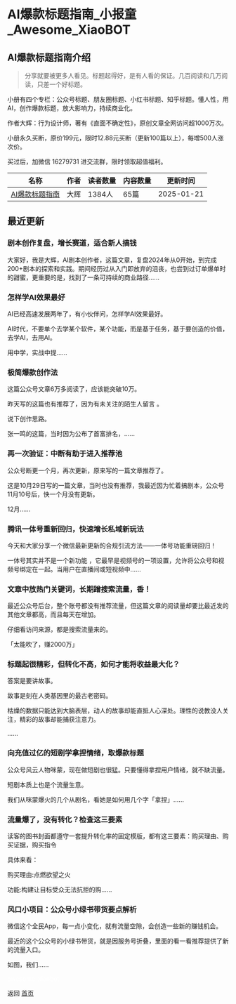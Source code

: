 # AI爆款标题指南_小报童_Awesome_XiaoBOT

## AI爆款标题指南介绍
> 分享就要被更多人看见。标题起得好，是有人看的保证。几百阅读和几万阅读，只差一个好标题。    
    
小册有四个专栏：公众号标题、朋友圈标题、小红书标题、知乎标题。懂人性，用AI，创作爆款标题，放大影响力，持续商业化。    
    
作者大辉：行为设计师，著有《直面不确定性》，原创文章全网访问超1000万次。    
    
小册永久买断，原价199元，限时12.88元买断（更新100篇以上），每增500人涨次价。    
    
买过后，加微信 16279731 进交流群，限时领取超值福利。  
  


|名称|作者|读者数量|内容数量|更新时间|
|---|---|---|---|---|
|[AI爆款标题指南](https://xiaobot.net/p/youditu?refer=0b133df9-27dc-423b-8101-639049001c13)|大辉|1384人|65篇|2025-01-21|

## 最近更新
### 剧本创作复盘，增长赛道，适合新人搞钱

大家好，我是大辉，AI剧本创作者，这篇文章，复盘2024年从0开始，到完成200+剧本的探索和实践。期间经历过从入门即放弃的沮丧，也尝到过订单爆单时的甜蜜，更重要的是，找到了一条可持续的商业路径......

### 怎样学AI效果最好

AI已经高速发展两年了，有小伙伴问，怎样学AI效果最好。

AI时代，不要单个去学某个软件，某个功能，而是基于任务，基于要创造的价值，去学AI，去用AI。

用中学，实战中提......

### 极简爆款创作法

这篇公众号文章6万多阅读了，应该能突破10万。

昨天写的这篇也有推荐了，因为有未关注的陌生人留言 。

说下创作思路。

张一鸣的这篇，当时因为公布了首富排名，......

### 再一次验证：中断有助于进入推荐池

公众号断更一个月，再次更新，原来写的一篇文章推荐了。

这是10月29日写的一篇文章，当时也没有推荐，我最近因为忙着搞剧本，公众号11月10号后，快一个月没有更新。

12月......

### 腾讯一体号重新回归，快速增长私域新玩法

今天和大家分享一个微信最新更新的合规引流方法——一体号功能重磅回归！

一体号其实并不是一个新功能 ，它最早是视频号的一项设置，允许将公众号和视频号绑定在一起。当用户在直播间或短视频中......

### 文章中放热门关键词，长期蹭搜索流量，香！

最近公众号后台，整个账号都没有推荐流量，但这篇文章的阅读量却要比最近发的其他文章都高，而且每天在增加。

仔细看访问来源，都是搜索流量来的。

「太能吹了，赚2000万」

### 标题起很精彩，但转化不高，如何才能将收益最大化？

答案是要讲故事。

故事是刻在人类基因里的最古老密码。

枯燥的数据只能达到大脑表层，动人的故事却能直抵人心深处。理性的说教没人关注，精彩的故事却能捕获注意力。

......

### 向充值过亿的短剧学拿捏情绪，取爆款标题

公众号风云人物咪蒙，现在做短剧也很猛。只要懂得拿捏用户情绪，就不缺流量。

短剧本质上也是个流量生意。

我们从咪蒙爆火的几个从剧名，看她是如何用几个字「拿捏」......

### 流量爆了，没有转化？检查这三要素

读客的图书封面都遵守一套提升转化率的固定模版，都有这三要素：购买理由、购买证据，购买指令

具体来看：

购买理由:点燃欲望之火

功能:构建让目标受众无法抗拒的购......

### 风口小项目：公众号小绿书带货要点解析

微信这个全民App，每一点小变化，就有流量空隙，会创造一些新的赚钱机会。

最近的这个公众号的小绿书带货，就是因服务号折叠，里面的看一看推荐提供了新的流量入口。

如图，我们......


<a href="https://github.com/Reno9527/awesome-xiaobot" style="color: white; text-decoration: none;">awesome-xiaobot</a>

返回 [首页](../README.md)
